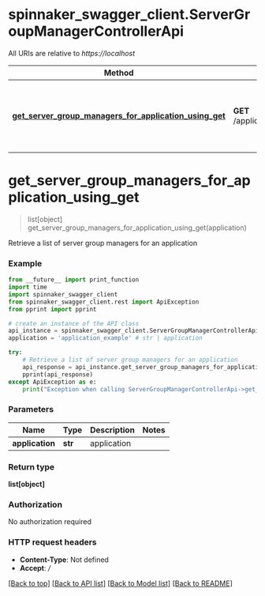 # spinnaker_swagger_client.ServerGroupManagerControllerApi

All URIs are relative to *https://localhost*

Method | HTTP request | Description
------------- | ------------- | -------------
[**get_server_group_managers_for_application_using_get**](ServerGroupManagerControllerApi.md#get_server_group_managers_for_application_using_get) | **GET** /applications/{application}/serverGroupManagers | Retrieve a list of server group managers for an application


# **get_server_group_managers_for_application_using_get**
> list[object] get_server_group_managers_for_application_using_get(application)

Retrieve a list of server group managers for an application

### Example
```python
from __future__ import print_function
import time
import spinnaker_swagger_client
from spinnaker_swagger_client.rest import ApiException
from pprint import pprint

# create an instance of the API class
api_instance = spinnaker_swagger_client.ServerGroupManagerControllerApi()
application = 'application_example' # str | application

try:
    # Retrieve a list of server group managers for an application
    api_response = api_instance.get_server_group_managers_for_application_using_get(application)
    pprint(api_response)
except ApiException as e:
    print("Exception when calling ServerGroupManagerControllerApi->get_server_group_managers_for_application_using_get: %s\n" % e)
```

### Parameters

Name | Type | Description  | Notes
------------- | ------------- | ------------- | -------------
 **application** | **str**| application | 

### Return type

**list[object]**

### Authorization

No authorization required

### HTTP request headers

 - **Content-Type**: Not defined
 - **Accept**: */*

[[Back to top]](#) [[Back to API list]](../README.md#documentation-for-api-endpoints) [[Back to Model list]](../README.md#documentation-for-models) [[Back to README]](../README.md)

